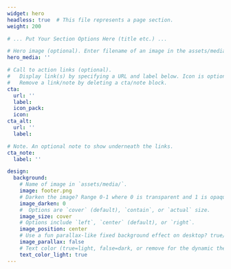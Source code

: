 ```yaml
---
widget: hero
headless: true  # This file represents a page section.
weight: 200

# ... Put Your Section Options Here (title etc.) ...

# Hero image (optional). Enter filename of an image in the assets/media/ folder.
hero_media: ''

# Call to action links (optional).
#   Display link(s) by specifying a URL and label below. Icon is optional for `cta`.
#   Remove a link/note by deleting a cta/note block.
cta:
  url: ''
  label:
  icon_pack:
  icon:
cta_alt:
  url: ''
  label:

# Note. An optional note to show underneath the links.
cta_note:
  label: ''

design:
  background:
    # Name of image in `assets/media/`.
    image: footer.png
    # Darken the image? Range 0-1 where 0 is transparent and 1 is opaque.
    image_darken: 0
    #  Options are `cover` (default), `contain`, or `actual` size.
    image_size: cover
    # Options include `left`, `center` (default), or `right`.
    image_position: center
    # Use a fun parallax-like fixed background effect on desktop? true/false
    image_parallax: false
    # Text color (true=light, false=dark, or remove for the dynamic theme color).
    text_color_light: true
---
```

<br/>
<br/>
<br/>
